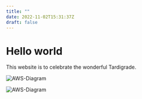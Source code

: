 ```yaml
---
title: ""
date: 2022-11-02T15:31:37Z
draft: false
---
```

# Hello world

This website is to celebrate the wonderful Tardigrade. 

![AWS-Diagram](cartoon/Screenshot%20from%202022-11-02%2010-16-18.png)

![AWS-Diagram](photos/home-image.jpg?raw=true)


